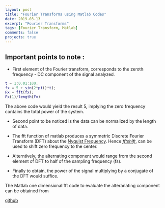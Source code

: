 ```yaml
---
layout: post
title: "Fourier Transforms using Matlab Codes"
date: 2019-03-13
excerpt: "Fourier Transforms"
tags: [Fourier Transform, Matlab]
comments: false
projects: true
---
```


## Important points to note :
* First element of the Fourier transform, corresponds to the zeroth frequency -
DC component of the signal analyzed.

```matlab
t = 1:0.01:100;
fx = 5 + sin(2*pi()*t);
Fx = fft(fx);
Fx(1)/length(Fx)

```

The above code would yield the result 5, implying the zero frequency contains the
total power of the system.

* Second point to be noticed is the data can be normalized by the length of data.

* The fft function of matlab produces a symmetric Discrete Fourier Transform (DFT)
about the [Nyquist Frequency](https://en.wikipedia.org/wiki/Nyquist_frequency).
Hence *[fftshift](https://www.mathworks.com/help/matlab/ref/fftshift.html)*, can
be used to shift zero frequency to the center.

* Alterntively, the alternating component would range from the second element of
DFT to half of the sampling frequency (fs).

* Finally to obtain, the power of the signal multiplying by a conjugate of the DFT
would suffice.

The Matlab one dimensional fft code to evaluate the alteranating component can
be obtained from

[github](https://github.com/)

